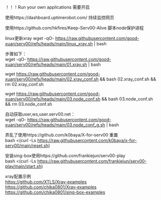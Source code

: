 ！！！Run your own applications 需要开启

使用https://dashboard.uptimerobot.com/ 持续监控网页

使用https://github.com/hkfires/Keep-Serv00-Alive 脚本node保护进程  

linux更新xray
wget -qO- https://raw.githubusercontent.com/good-xuan/serv00/refs/heads/main/linux_xray.sh | bash

步骤如下：  
wget -qO- https://raw.githubusercontent.com/good-xuan/serv00/refs/heads/main/01.xray.sh | bash   

wget  https://raw.githubusercontent.com/good-xuan/serv00/refs/heads/main/02.xray_conf.sh && bash 02.xray_conf.sh &&  rm 02.xray_conf.sh  

wget  https://raw.githubusercontent.com/good-xuan/serv00/refs/heads/main/03.node_conf.sh && bash 03.node_conf.sh &&  rm 03.node_conf.sh  

自动获取user,ws,user.serv00.net：   
wget -qO- https://raw.githubusercontent.com/good-xuan/serv00/refs/heads/main/03.node_conf_g.sh | bash 

弄乱了使用https://github.com/k0baya/X-for-serv00   重置  
bash <(curl -Ls https://raw.githubusercontent.com/k0baya/x-for-serv00/main/reset.sh)

安装sing-box使用https://github.com/frankiejun/serv00-play  
bash <(curl -Ls https://raw.githubusercontent.com/frankiejun/serv00-play/main/start.sh)


xray配置示例  
https://github.com/XTLS/Xray-examples  
https://github.com/chika0801/Xray-examples  
https://github.com/chika0801/sing-box-examples  
